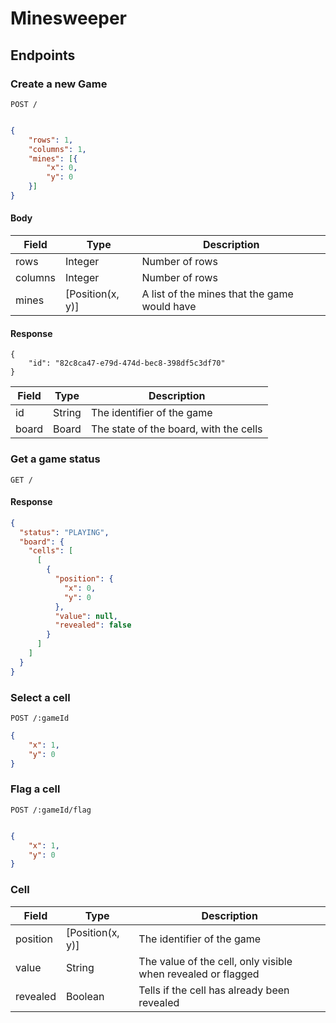 # Minesweeper

## Endpoints

### Create a new Game

```
POST /
```

```json

{
	"rows": 1,
	"columns": 1,
	"mines": [{
		"x": 0,
		"y": 0
	}]
}

```

#### Body

| Field  | Type  | Description  |
|---|---|---|
| rows  | Integer  | Number of rows  |
| columns  | Integer  | Number of rows  |
| mines  | [Position(x, y)]  |  A list of the mines that the game would have |

#### Response

```
{
    "id": "82c8ca47-e79d-474d-bec8-398df5c3df70"
}
```

| Field  | Type  | Description  |
|---|---|---|
| id  | String  | The identifier of the game  |
| board  | Board  | The state of the board, with the cells  |

### Get a game status

```
GET /
```

#### Response

```json
{
  "status": "PLAYING",
  "board": {
    "cells": [
      [
        {
          "position": {
            "x": 0,
            "y": 0
          },
          "value": null,
          "revealed": false
        }
      ]
    ]
  }
}
```

### Select a cell

```
POST /:gameId
```
```json
{
	"x": 1,
	"y": 0
}
```

### Flag a cell

```
POST /:gameId/flag
```
```json

{
	"x": 1,
	"y": 0
}
```

### Cell

| Field  | Type  | Description  |
|---|---|---|
| position  | [Position(x, y)]   | The identifier of the game  |
| value  | String  | The value of the cell, only visible when revealed or flagged  |
| revealed  | Boolean  | Tells if the cell has already been revealed  |

